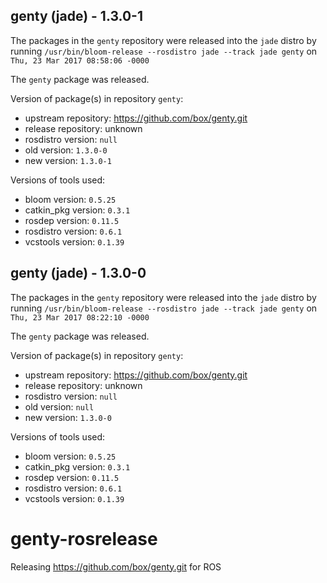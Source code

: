 ## genty (jade) - 1.3.0-1

The packages in the `genty` repository were released into the `jade` distro by running `/usr/bin/bloom-release --rosdistro jade --track jade genty` on `Thu, 23 Mar 2017 08:58:06 -0000`

The `genty` package was released.

Version of package(s) in repository `genty`:

- upstream repository: https://github.com/box/genty.git
- release repository: unknown
- rosdistro version: `null`
- old version: `1.3.0-0`
- new version: `1.3.0-1`

Versions of tools used:

- bloom version: `0.5.25`
- catkin_pkg version: `0.3.1`
- rosdep version: `0.11.5`
- rosdistro version: `0.6.1`
- vcstools version: `0.1.39`


## genty (jade) - 1.3.0-0

The packages in the `genty` repository were released into the `jade` distro by running `/usr/bin/bloom-release --rosdistro jade --track jade genty` on `Thu, 23 Mar 2017 08:22:10 -0000`

The `genty` package was released.

Version of package(s) in repository `genty`:

- upstream repository: https://github.com/box/genty.git
- release repository: unknown
- rosdistro version: `null`
- old version: `null`
- new version: `1.3.0-0`

Versions of tools used:

- bloom version: `0.5.25`
- catkin_pkg version: `0.3.1`
- rosdep version: `0.11.5`
- rosdistro version: `0.6.1`
- vcstools version: `0.1.39`


# genty-rosrelease
Releasing https://github.com/box/genty.git for ROS
